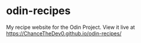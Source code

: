 # odin-recipes

My recipe website for the Odin Project.
View it live at https://ChanceTheDev0.github.io/odin-recipes/
